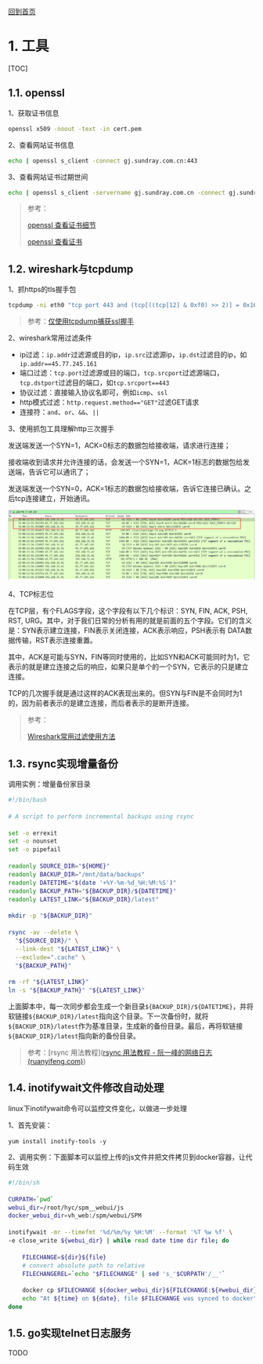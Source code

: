 [回到首页](../README.md)

# 1. 工具

[TOC]

## 1.1. openssl

1、获取证书信息

```bash
openssl x509 -noout -text -in cert.pem
```

2、查看网站证书信息

```bash
echo | openssl s_client -connect gj.sundray.com.cn:443
```

3、查看网站证书过期世间

```bash
echo | openssl s_client -servername gj.sundray.com.cn -connect gj.sundray.com.cn:443 2>/dev/null | openssl x509 -noout -dates
```



> 参考：
>
> [openssl 查看证书细节](https://www.cnblogs.com/shenlinken/p/9968274.html)
>
> [openssl 查看证书]()

## 1.2. wireshark与tcpdump

1、抓https的tls握手包

```bash
tcpdump -ni eth0 "tcp port 443 and (tcp[((tcp[12] & 0xf0) >> 2)] = 0x16)"
```

>  参考：[仅使用tcpdump捕获ssl握手](https://www.thinbug.com/q/39624745)

2、wireshark常用过滤条件

- ip过滤：`ip.addr`过滤源或目的ip，`ip.src`过滤源ip，`ip.dst`过滤目的ip，如`ip.addr==45.77.245.161`
- 端口过滤：`tcp.port`过滤源或目的端口，`tcp.srcport`过滤源端口，`tcp.dstport`过滤目的端口，如`tcp.srcport==443`
- 协议过滤：直接输入协议名即可，例如`icmp`、`ssl`
- http模式过滤：`http.request.method=="GET"`过滤GET请求
- 连接符：`and`、`or`、`&&`、`||`

3、使用抓包工具理解http三次握手

发送端发送一个SYN=1，ACK=0标志的数据包给接收端，请求进行连接；

接收端收到请求并允许连接的话，会发送一个SYN=1，ACK=1标志的数据包给发送端，告诉它可以通讯了；

发送端发送一个SYN=0，ACK=1标志的数据包给接收端，告诉它连接已确认。之后tcp连接建立，开始通讯。

![image-20210716001431662](../imgs/image-20210716001431662.png)

4、TCP标志位

在TCP层，有个FLAGS字段，这个字段有以下几个标识：SYN, FIN, ACK, PSH, RST, URG。其中，对于我们日常的分析有用的就是前面的五个字段。它们的含义是：SYN表示建立连接，FIN表示关闭连接，ACK表示响应，PSH表示有 DATA数据传输，RST表示连接重置。

其中，ACK是可能与SYN，FIN等同时使用的，比如SYN和ACK可能同时为1，它表示的就是建立连接之后的响应，如果只是单个的一个SYN，它表示的只是建立连接。

TCP的几次握手就是通过这样的ACK表现出来的。但SYN与FIN是不会同时为1的，因为前者表示的是建立连接，而后者表示的是断开连接。

> 参考：
>
> [Wireshark常用过滤使用方法](https://www.cnblogs.com/nmap/p/6291683.html)

## 1.3. rsync实现增量备份

调用实例：增量备份家目录

```bash
#!/bin/bash

# A script to perform incremental backups using rsync

set -o errexit
set -o nounset
set -o pipefail

readonly SOURCE_DIR="${HOME}"
readonly BACKUP_DIR="/mnt/data/backups"
readonly DATETIME="$(date '+%Y-%m-%d_%H:%M:%S')"
readonly BACKUP_PATH="${BACKUP_DIR}/${DATETIME}"
readonly LATEST_LINK="${BACKUP_DIR}/latest"

mkdir -p "${BACKUP_DIR}"

rsync -av --delete \
  "${SOURCE_DIR}/" \
  --link-dest "${LATEST_LINK}" \
  --exclude=".cache" \
  "${BACKUP_PATH}"

rm -rf "${LATEST_LINK}"
ln -s "${BACKUP_PATH}" "${LATEST_LINK}"
```

上面脚本中，每一次同步都会生成一个新目录`${BACKUP_DIR}/${DATETIME}`，并将软链接`${BACKUP_DIR}/latest`指向这个目录。下一次备份时，就将`${BACKUP_DIR}/latest`作为基准目录，生成新的备份目录。最后，再将软链接`${BACKUP_DIR}/latest`指向新的备份目录。

> 参考：[rsync 用法教程]([rsync 用法教程 - 阮一峰的网络日志 (ruanyifeng.com)](https://www.ruanyifeng.com/blog/2020/08/rsync.html))

## 1.4. inotifywait文件修改自动处理

linux下inotifywait命令可以监控文件变化，以做进一步处理

1、首先安装：

`yum install inotify-tools -y`

2、调用实例：下面脚本可以监控上传的js文件并把文件拷贝到docker容器，让代码生效

```bash
#!/bin/sh

CURPATH=`pwd`
webui_dir=/root/hyc/spm__webui/js
docker_webui_dir=vh_web:/spm/webui/SPM

inotifywait -mr --timefmt '%d/%m/%y %H:%M' --format '%T %w %f' \
-e close_write ${webui_dir} | while read date time dir file; do

	FILECHANGE=${dir}${file}
	# convert absolute path to relative
	FILECHANGEREL=`echo "$FILECHANGE" | sed 's_'$CURPATH'/__'`

	docker cp $FILECHANGE ${docker_webui_dir}${FILECHANGE:${#webui_dir}}
	echo "At ${time} on ${date}, file $FILECHANGE was synced to docker"
done
```

## 1.5. go实现telnet日志服务

TODO
